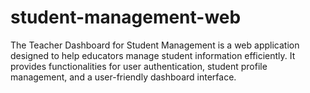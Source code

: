 # student-management-web
The Teacher Dashboard for Student Management is a web application designed to help educators manage student information efficiently. It provides functionalities for user authentication, student profile management, and a user-friendly dashboard interface.

